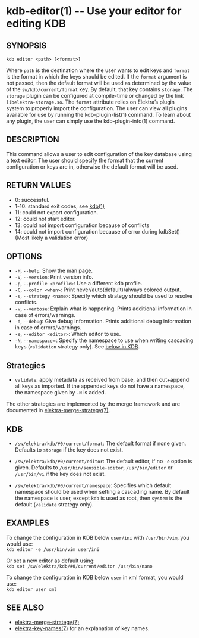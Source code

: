 # kdb-editor(1) -- Use your editor for editing KDB

## SYNOPSIS

`kdb editor <path> [<format>]`

Where `path` is the destination where the user wants to edit keys and `format` is the format in which the keys should be edited.
If the `format` argument is not passed, then the default format will be used as determined by the value of the `sw/kdb/current/format` key.
By default, that key contains `storage`.
The `storage` plugin can be configured at compile-time or changed by the link `libelektra-storage.so`.
The `format` attribute relies on Elektra’s plugin system to properly import the configuration. The user can view all plugins available for use by running the kdb-plugin-list(1) command.
To learn about any plugin, the user can simply use the kdb-plugin-info(1) command.

## DESCRIPTION

This command allows a user to edit configuration of the key database using a text editor.
The user should specify the format that the current configuration or keys are in, otherwise the default format will be used.

## RETURN VALUES

- 0:
  successful.
- 1-10:
  standard exit codes, see [kdb(1)](kdb.md)
- 11:
  could not export configuration.
- 12:
  could not start editor.
- 13:
  could not import configuration because of conflicts
- 14:
  could not import configuration because of error during kdbSet()
  (Most likely a validation error)

## OPTIONS

- `-H`, `--help`:
  Show the man page.
- `-V`, `--version`:
  Print version info.
- `-p`, `--profile <profile>`:
  Use a different kdb profile.
- `-C`, `--color <when>`:
  Print never/auto(default)/always colored output.
- `-s`, `--strategy <name>`:
  Specify which strategy should be used to resolve conflicts.
- `-v`, `--verbose`:
  Explain what is happening. Prints additional information in case of errors/warnings.
- `-d`, `--debug`:
  Give debug information. Prints additional debug information in case of errors/warnings.
- `-e`, `--editor <editor>`:
  Which editor to use.
- `-N`, `--namespace`=<ns>:
  Specify the namespace to use when writing cascading keys (`validation` strategy only).
  See [below in KDB](#KDB).

## Strategies

- `validate`:
  apply metadata as received from base, and then cut+append all keys as imported.
  If the appended keys do not have a namespace, the namespace given by `-N`
  is added.

The other strategies are implemented by the merge framework and are documented in
[elektra-merge-strategy(7)](elektra-merge-strategy.md).

## KDB

- `/sw/elektra/kdb/#0/current/format`:
  The default format if none given. Defaults to `storage` if the key does not exist.

- `/sw/elektra/kdb/#0/current/editor`:
  The default editor, if no `-e` option is given.
  Defaults to `/usr/bin/sensible-editor`, `/usr/bin/editor` or `/usr/bin/vi` if the key does not exist.

- `/sw/elektra/kdb/#0/current/namespace`:
  Specifies which default namespace should be used when setting a cascading name.
  By default the namespace is user, except `kdb` is used as root, then `system`
  is the default (`validate` strategy only).

## EXAMPLES

To change the configuration in KDB below `user/ini` with `/usr/bin/vim`, you would use:<br>
`kdb editor -e /usr/bin/vim user/ini`

Or set a new editor as default using:<br>
`kdb set /sw/elektra/kdb/#0/current/editor /usr/bin/nano`

To change the configuration in KDB below `user` in xml format, you would use:<br>
`kdb editor user xml`

## SEE ALSO

- [elektra-merge-strategy(7)](elektra-merge-strategy.md)
- [elektra-key-names(7)](elektra-key-names.md) for an explanation of key names.
